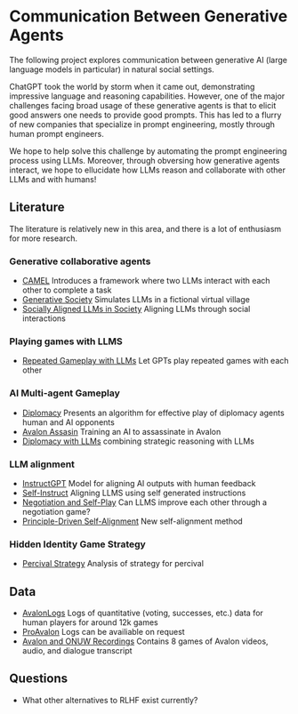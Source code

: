 # Communication Between Generative Agents

The following project explores communication between generative AI (large language models in particular) in natural social settings. 

ChatGPT took the world by storm when it came out, demonstrating impressive language and reasoning capabilities. However, one of the major challenges facing broad usage of these generative agents is that to elicit good answers one needs to provide good prompts. This has led to a flurry of new companies that specialize in prompt engineering, mostly through human prompt engineers. 

We hope to help solve this challenge by automating the prompt engineering process using LLMs. Moreover, through obversing how generative agents interact, we hope to ellucidate how LLMs reason and collaborate with other LLMs and with humans!

## Literature

The literature is relatively new in this area, and there is a lot of enthusiasm for more research. 

### Generative collaborative agents

- [CAMEL](https://arxiv.org/pdf/2303.17760.pdf) Introduces a framework where two LLMs interact with each other to complete a task
- [Generative Society](https://arxiv.org/abs/2304.03442) Simulates LLMs in a fictional virtual village
- [Socially Aligned LLMs in Society](https://arxiv.org/pdf/2305.16960.pdf) Aligning LLMs through social interactions

### Playing games with LLMS

- [Repeated Gameplay with LLMs](https://arxiv.org/pdf/2305.16867.pdf) Let GPTs play repeated games with each other

### AI Multi-agent Gameplay

- [Diplomacy](https://arxiv.org/pdf/2010.02923.pdf) Presents an algorithm for effective play of diplomacy agents human and AI opponents
- [Avalon Assasin](https://arxiv.org/pdf/2209.09331.pdf) Training an AI to assassinate in Avalon
- [Diplomacy with LLMs](https://noambrown.github.io/downloads/diplomacy_science.pdf) combining strategic reasoning with LLMs

### LLM alignment

- [InstructGPT](https://arxiv.org/pdf/2203.02155.pdf) Model for aligning AI outputs with human feedback
- [Self-Instruct](https://arxiv.org/pdf/2212.10560.pdf) Aligning LLMS using self generated instructions
- [Negotiation and Self-Play](https://arxiv.org/pdf/2305.10142.pdf) Can LLMS improve each other through a negotiation game?
- [Principle-Driven Self-Alignment](https://arxiv.org/pdf/2305.03047.pdf) New self-alignment method

### Hidden Identity Game Strategy

- [Percival Strategy](http://www.cs.cmu.edu/~ynakamur/fun/avalonstats.pdf) Analysis of strategy for percival

## Data

- [AvalonLogs](https://github.com/WhoaWhoa/avalonlogs) Logs of quantitative (voting, successes, etc.) data for human players for around 12k games
- [ProAvalon](https://www.proavalon.com/statistics) Logs can be availiable on request
- [Avalon and ONUW Recordings](https://aclanthology.org/2023.findings-acl.411.pdf) Contains 8 games of Avalon videos, audio, and dialogue transcript

## Questions
- What other alternatives to RLHF exist currently?

